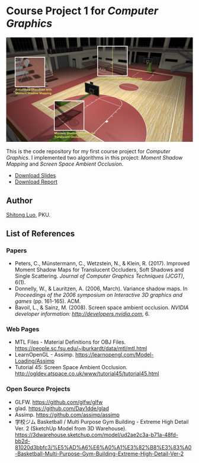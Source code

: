 # Course Project 1 for *Computer Graphics*

![teaser](./teaser.jpeg)

This is the code repository for my first course project for *Computer Graphics*. I implemented two algorithms in this project: *Moment Shadow Mapping* and *Screen Space Ambient Occlusion*.

- [Download Slides](https://luost.me/files/2019/05/12/cg-project-1-slides.html)
- [Download Report](https://luost.me/files/2019/05/12/cg-project-1-report.html)



## Author

[Shitong Luo](https://luost.me), PKU.



## List of References

### Papers

- Peters, C., Münstermann, C., Wetzstein, N., & Klein, R. (2017). Improved Moment Shadow Maps for Translucent Occluders, Soft Shadows and Single Scattering. *Journal of Computer Graphics Techniques (JCGT)*, 6(1).
- Donnelly, W., & Lauritzen, A. (2006, March). Variance shadow maps. In *Proceedings of the 2006 symposium on Interactive 3D graphics and games* (pp. 161-165). ACM.
- Bavoil, L., & Sainz, M. (2008). Screen space ambient occlusion. *NVIDIA developer information: http://developers.nvidia.com*, 6.

### Web Pages

- MTL Files - Material Definitions for OBJ Files. https://people.sc.fsu.edu/~jburkardt/data/mtl/mtl.html
- LearnOpenGL - Assimp. https://learnopengl.com/Model-Loading/Assimp
- Tutorial 45: Screen Space Ambient Occlusion. http://ogldev.atspace.co.uk/www/tutorial45/tutorial45.html

### Open Source Projects

- GLFW. https://github.com/glfw/glfw
- glad. https://github.com/Dav1dde/glad
- Assimp. https://github.com/assimp/assimp
- 学校ジム Basketball / Multi Purpose Gym Building - Extreme High Detail Ver. 2 (SketchUp Model from 3D Warehouse). https://3dwarehouse.sketchup.com/model/ud2ae2c3a-b71a-48fd-bb2d-81020d3bbfc3/%E5%AD%A6%E6%A0%A1%E3%82%B8%E3%83%A0-Basketball-Multi-Purpose-Gym-Building-Extreme-High-Detail-Ver-2

  
